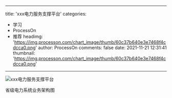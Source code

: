 
---
title: 'xxx电力服务支撑平台'
categories: 
 - 学习
 - ProcessOn
 - 推荐
headimg: 'https://img.processon.com/chart_image/thumb/60c37b640e3e7468f4cdcca0.png'
author: ProcessOn
comments: false
date: 2021-11-21 12:31:41
thumbnail: 'https://img.processon.com/chart_image/thumb/60c37b640e3e7468f4cdcca0.png'
---

<div>   
<img class="thumb" alt="xxx电力服务支撑平台" src="https://img.processon.com/chart_image/thumb/60c37b640e3e7468f4cdcca0.png" referrerpolicy="no-referrer">
<p>省级电力系统业务架构图</p>  
</div>
            